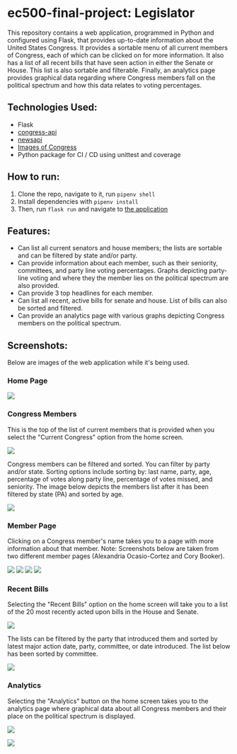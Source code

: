 # ec500-final-project: Legislator

This repository contains a web application, programmed in Python and configured using Flask, that provides up-to-date information about the United States Congress. It provides a sortable menu of all current members of Congress, each of which can be clicked on for more information. It also has a list of all recent bills that have seen action in either the Senate or House. This list is also sortable and filterable. Finally, an analytics page provides graphical data regarding where Congress members fall on the political spectrum and how this data relates to voting percentages.

## Technologies Used:
 - Flask
 - [congress-api](https://projects.propublica.org/api-docs/congress-api/)
 - [newsapi](https://newsapi.org/)
 - [Images of Congress](https://github.com/unitedstates/images)
 - Python package for CI / CD using unittest and coverage


## How to run:
1) Clone the repo, navigate to it, run `pipenv shell`
2) Install dependencies with `pipenv install`
3) Then, run `flask run` and navigate to [the application](http://127.0.0.1:5000/)

## Features:
- Can list all current senators and house members; the lists are sortable and can be filtered by state and/or party.
- Can provide information about each member, such as their seniority, committees, and party line voting percentages. Graphs depicting party-line voting and where they the member lies on the political spectrum are also provided.
- Can provide 3 top headlines for each member.
- Can list all recent, active bills for senate and house. List of bills can also be sorted and filtered.
- Can provide an analytics page with various graphs depicting Congress members on the political spectrum.

## Screenshots:

Below are images of the web application while it's being used.

### Home Page

![](https://github.com/mdamschroder/ec500-final-project/blob/main/images/home.PNG?raw=true)

### Congress Members

This is the top of the list of current members that is provided when you select the "Current Congress" option from the home screen.

![](https://github.com/mdamschroder/ec500-final-project/blob/main/images/members_default.PNG?raw=true)

Congress members can be filtered and sorted. You can filter by party and/or state. Sorting options include sorting by: last name, party, age, percentage of votes along party line, percentage of votes missed, and seniority. The image below depicts the members list after it has been filtered by state (PA) and sorted by age. 

![](https://github.com/mdamschroder/ec500-final-project/blob/main/images/members_filtered.PNG?raw=true)

### Member Page

Clicking on a Congress member's name takes you to a page with more information about that member. Note: Screenshots below are taken from two different member pages (Alexandria Ocasio-Cortez and Cory Booker).

![](https://github.com/mdamschroder/ec500-final-project/blob/main/images/member_1.PNG?raw=true)
![](https://github.com/mdamschroder/ec500-final-project/blob/main/images/member_2.PNG?raw=true)
![](https://github.com/mdamschroder/ec500-final-project/blob/main/images/member_3.PNG?raw=true)
![](https://github.com/mdamschroder/ec500-final-project/blob/main/images/member_4.PNG?raw=true)

### Recent Bills

Selecting the "Recent Bills" option on the home screen will take you to a list of the 20 most recently acted upon bills in the House and Senate. 

![](https://github.com/mdamschroder/ec500-final-project/blob/main/images/bills.PNG?raw=true)

The lists can be filtered by the party that introduced them and sorted by latest major action date, party, committee, or date introduced. The list below has been sorted by committee.

![](https://github.com/mdamschroder/ec500-final-project/blob/main/images/bills_house_sorted.PNG?raw=true)

### Analytics

Selecting the "Analytics" button on the home screen takes you to the analytics page where graphical data about all Congress members and their place on the political spectrum is displayed.

![](https://github.com/mdamschroder/ec500-final-project/blob/main/images/analytics_1.PNG?raw=true)

![](https://github.com/mdamschroder/ec500-final-project/blob/main/images/analytics_2.PNG?raw=true)

